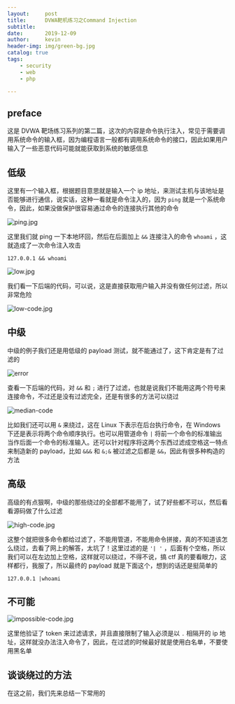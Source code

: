 ```yaml
---
layout:     post
title:      DVWA靶机练习之Command Injection
subtitle:   
date:       2019-12-09
author:     kevin
header-img: img/green-bg.jpg
catalog: true
tags:
    - security
    - web
    - php

---
```




## preface



这是 DVWA 靶场练习系列的第二篇，这次的内容是命令执行注入，常见于需要调用系统命令的输入框，因为编程语言一般都有调用系统命令的接口，因此如果用户输入了一些恶意代码可能就能获取到系统的敏感信息



## 低级



这里有一个输入框，根据题目意思就是输入一个 ip 地址，来测试主机与该地址是否能够进行通信，说实话，这种一看就是命令注入的，因为 `ping` 就是一个系统命令，因此，如果没做保护很容易通过命令的连接执行其他的命令



![ping.jpg](https://i.loli.net/2019/12/14/athNcYFRolDwVbj.jpg)



这里我们就 ping 一下本地环回，然后在后面加上 `&&` 连接注入的命令 `whoami` ，这就造成了一次命令注入攻击

```
127.0.0.1 && whoami
```



![low.jpg](https://i.loli.net/2019/12/14/vOM3U1PaBhk4uZL.jpg)



我们看一下后端的代码，可以说，这是直接获取用户输入并没有做任何过滤，所以非常危险



![low-code.jpg](https://i.loli.net/2019/12/14/hmdIOJFBAQMu9V4.jpg)



## 中级



中级的例子我们还是用低级的 payload 测试，就不能通过了，这下肯定是有了过滤的



![error](https://i.loli.net/2019/12/14/lvS4ugzhyDctFPW.jpg)



查看一下后端的代码，对 `&&` 和 `;` 进行了过滤，也就是说我们不能用这两个符号来连接命令，不过还是没有过滤完全，还是有很多的方法可以绕过



![median-code](https://i.loli.net/2019/12/14/b4Pmao2ExUMsufF.jpg)



比如我们还可以用 `&` 来绕过，这在 Linux 下表示在后台执行命令，在 Windows 下还是表示将两个命令顺序执行。也可以用管道命令 `|` 将前一个命令的标准输出当作后面一个命令的标准输入。还可以针对程序将这两个东西过滤成空格这一特点来制造新的 payload，比如 `&&&` 和 `&;&` 被过滤之后都是 `&&`，因此有很多种构造的方法



## 高级



高级的有点狠啊，中级的那些绕过的全部都不能用了，试了好些都不可以，然后看看源码做了什么过滤



![high-code.jpg](https://i.loli.net/2019/12/15/l9oXByuSc1KUF2C.jpg)



这整个就把很多命令都给过滤了，不能用管道，不能用命令拼接，真的不知道该怎么绕过，去看了网上的解答，太坑了！这里过滤的是 `'| '` ，后面有个空格，所以我们可以在左边加上空格，这样就可以绕过，不得不说，搞 ctf 真的要看眼力，这样都行，我服了，所以最终的 payload 就是下面这个，想到的话还是挺简单的

```
127.0.0.1 |whoami
```



## 不可能



![impossible-code.jpg](https://i.loli.net/2019/12/15/9cCwltN2nVhYbIL.jpg)



这里他验证了 token 来过滤请求，并且直接限制了输入必须是以 `.` 相隔开的 ip 地址，这样就没办法注入命令了，因此，在过滤的时候最好就是使用白名单，不要使用黑名单



## 谈谈绕过的方法



在这之前，我们先来总结一下常用的